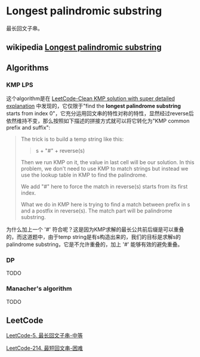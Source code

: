 # Longest palindromic substring

最长回文子串。

## wikipedia [Longest palindromic substring](https://en.wikipedia.org/wiki/Longest_palindromic_substring)



## Algorithms

### KMP LPS

这个algorithm是在 [LeetCode-Clean KMP solution with super detailed explanation](https://leetcode.com/problems/shortest-palindrome/discuss/60113/clean-kmp-solution-with-super-detailed-explanation) 中发现的，它仅限于"find the **longest palindrome substring** starts from index 0"，它充分运用回文串的特性对称的特性，显然经过reverse后依然维持不变，那么按照如下描述的拼接方式就可以将它转化为"KMP common prefix and suffix":

> The trick is to build a temp string like this:
>
> > s + "#" + reverse(s)
>
> Then we run KMP on it, the value in last cell will be our solution. In this problem, we don't need to use KMP to match strings but instead we use the lookup table in KMP to find the palindrome.
>
> We add "#" here to force the match in reverse(s) starts from its first index.
>
> What we do in KMP here is trying to find a match between prefix in s and a postfix in reverse(s). The match part will be palindrome substring.

为什么加上一个 '#' 符合呢？这是因为KMP求解的最长公共前后缀是可以重叠的，而这道题中，由于temp string是有s构造出来的，我们的目标是求解s的palindrome substring，它是不允许重叠的，加上 '#' 能够有效的避免重叠。



### DP

TODO

### Manacher's algorithm

TODO

## LeetCode

[LeetCode-5. 最长回文子串-中等](https://leetcode.cn/problems/longest-palindromic-substring/) 

[LeetCode-214. 最短回文串-困难](https://leetcode.cn/problems/shortest-palindrome/) 

